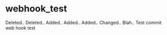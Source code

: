 # webhook_test
Deleted..
Deleted..
Added..
Added..
Added..
Changed..
Blah..
Test commit
web hook test
